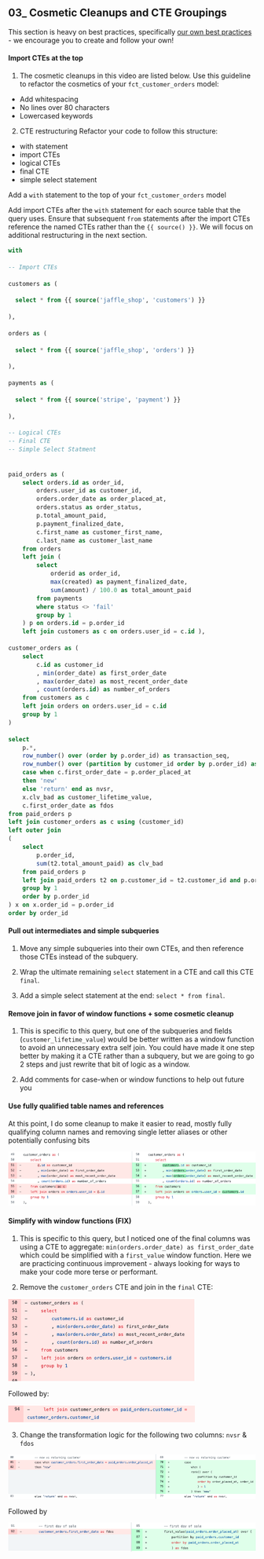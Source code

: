 ## 03_ Cosmetic Cleanups and CTE Groupings

This section is heavy on best practices, specifically [our own best practices](https://docs.getdbt.com/best-practices/how-we-style/0-how-we-style-our-dbt-projects) - we encourage you to create and follow your own!

#### Import CTEs at the top
1. The cosmetic cleanups in this video are listed below. Use this guideline to refactor the cosmetics of your `fct_customer_orders` model:
- Add whitespacing
- No lines over 80 characters
- Lowercased keywords

2. CTE restructuring
Refactor your code to follow this structure:
- with statement
- import CTEs
- logical CTEs
- final CTE
- simple select statement

Add a `with` statement to the top of your `fct_customer_orders` model

Add import CTEs after the `with` statement for each source table that the query uses. Ensure that subsequent `from` statements after the import CTEs reference the named CTEs rather than the `{{ source() }}`. We will focus on additional restructuring in the next section.

```sql
with 

-- Import CTEs

customers as (

  select * from {{ source('jaffle_shop', 'customers') }}

),

orders as (

  select * from {{ source('jaffle_shop', 'orders') }}

),

payments as (

  select * from {{ source('stripe', 'payment') }}

),

-- Logical CTEs
-- Final CTE
-- Simple Select Statment


paid_orders as (
    select orders.id as order_id,
        orders.user_id as customer_id,
        orders.order_date as order_placed_at,
        orders.status as order_status,
        p.total_amount_paid,
        p.payment_finalized_date,
        c.first_name as customer_first_name,
        c.last_name as customer_last_name
    from orders
    left join (
        select 
            orderid as order_id,
            max(created) as payment_finalized_date,
            sum(amount) / 100.0 as total_amount_paid
        from payments
        where status <> 'fail'
        group by 1
    ) p on orders.id = p.order_id
    left join customers as c on orders.user_id = c.id ),

customer_orders as (
    select 
        c.id as customer_id
        , min(order_date) as first_order_date
        , max(order_date) as most_recent_order_date
        , count(orders.id) as number_of_orders
    from customers as c 
    left join orders on orders.user_id = c.id 
    group by 1
)

select
    p.*,
    row_number() over (order by p.order_id) as transaction_seq,
    row_number() over (partition by customer_id order by p.order_id) as customer_sales_seq,
    case when c.first_order_date = p.order_placed_at
    then 'new'
    else 'return' end as nvsr,
    x.clv_bad as customer_lifetime_value,
    c.first_order_date as fdos
from paid_orders p
left join customer_orders as c using (customer_id)
left outer join 
(
    select
        p.order_id,
        sum(t2.total_amount_paid) as clv_bad
    from paid_orders p
    left join paid_orders t2 on p.customer_id = t2.customer_id and p.order_id >= t2.order_id
    group by 1
    order by p.order_id
) x on x.order_id = p.order_id
order by order_id
```

#### Pull out intermediates and simple subqueries
1. Move any simple subqueries into their own CTEs, and then reference those CTEs instead of the subquery.

2. Wrap the ultimate remaining `select` statement in a CTE and call this CTE `final`.

3. Add a simple select statement at the end: `select * from final`.

#### Remove join in favor of window functions + some cosmetic cleanup
1. This is specific to this query, but one of the subqueries and fields (`customer_lifetime_value`) would be better written as a window function to avoid an unnecessary extra self join. You could have made it one step better by making it a CTE rather than a subquery, but we are going to go 2 steps and just rewrite that bit of logic as a window.

2. Add comments for case-when or window functions to help out future you

#### Use fully qualified table names and references

At this point, I do some cleanup to make it easier to read, mostly fully qualifying column names and removing single letter aliases or other potentially confusing bits 

!["1"](./Pics/03_01%20Screen_Shot_2021-09-11_at_10.50.20_AM.png)

#### Simplify with window functions (FIX)

1. This is specific to this query, but I noticed one of the final columns was using a CTE to aggregate: `min(orders.order_date) as first_order_date` which could be simplified with a `first_value` window function. Here we are practicing continuous improvement - always looking for ways to make your code more terse or performant.

2. Remove the `customer_orders` CTE and join in the `final` CTE:

!["2"](./Pics/03_02%20Screen_Shot_2021-09-11_at_11.00.16_AM.png)

Followed by:

!["3"](./Pics/03_03%20Screen_Shot_2021-09-11_at_11.00.27_AM.png)

3. Change the transformation logic for the following two columns: `nvsr` & `fdos`

!["4"](./Pics/03_04%20Screen_Shot_2021-09-11_at_11.02.50_AM.png)

Followed by

!["5"](./Pics/03_05%20Screen_Shot_2021-09-11_at_11.03.10_AM.png)